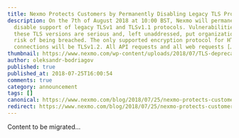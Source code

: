```yaml
---
title: Nexmo Protects Customers by Permanently Disabling Legacy TLS Protocols
description: On the 7th of August 2018 at 10:00 BST, Nexmo will permanently
  disable support of legacy TLSv1 and TLSv1.1 protocols. Vulnerabilities within
  these TLS versions are serious and, left unaddressed, put organizations at
  risk of being breached. The only supported encryption protocol for HTTPS
  connections will be TLSv1.2. All API requests and all web requests […]
thumbnail: https://www.nexmo.com/wp-content/uploads/2018/07/TLS-deprecation_new_1200x675.png
author: oleksandr-bodriagov
published: true
published_at: 2018-07-25T16:00:54
comments: true
category: announcement
tags: []
canonical: https://www.nexmo.com/blog/2018/07/25/nexmo-protects-customers-permanently-disabling-legacy-tls-protocols
redirect: https://www.nexmo.com/blog/2018/07/25/nexmo-protects-customers-permanently-disabling-legacy-tls-protocols
---
```

Content to be migrated...
